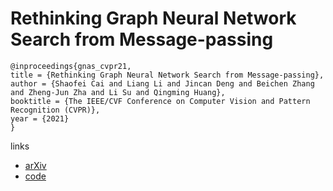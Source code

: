# Rethinking Graph Neural Network Search from Message-passing

```
@inproceedings{gnas_cvpr21,
title = {Rethinking Graph Neural Network Search from Message-passing},
author = {Shaofei Cai and Liang Li and Jincan Deng and Beichen Zhang and Zheng-Jun Zha and Li Su and Qingming Huang},
booktitle = {The IEEE/CVF Conference on Computer Vision and Pattern Recognition (CVPR)},
year = {2021}
}
```

links
- [arXiv](https://arxiv.org/abs/2103.14282)
- [code](https://github.com/phython96/GNAS-MP)
